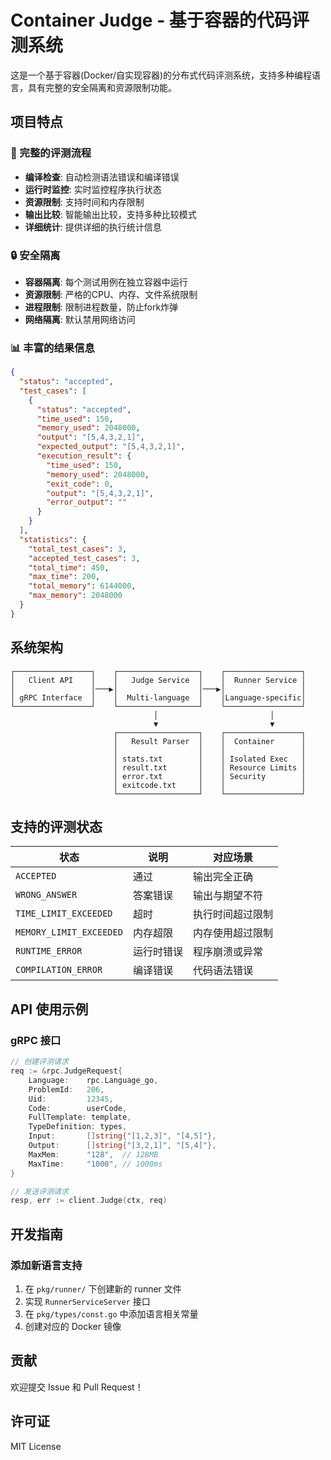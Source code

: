 # Container Judge - 基于容器的代码评测系统

这是一个基于容器(Docker/自实现容器)的分布式代码评测系统，支持多种编程语言，具有完整的安全隔离和资源限制功能。

## 项目特点

### 🚀 完整的评测流程
- **编译检查**: 自动检测语法错误和编译错误
- **运行时监控**: 实时监控程序执行状态
- **资源限制**: 支持时间和内存限制
- **输出比较**: 智能输出比较，支持多种比较模式
- **详细统计**: 提供详细的执行统计信息

### 🔒 安全隔离
- **容器隔离**: 每个测试用例在独立容器中运行
- **资源限制**: 严格的CPU、内存、文件系统限制
- **进程限制**: 限制进程数量，防止fork炸弹
- **网络隔离**: 默认禁用网络访问

### 📊 丰富的结果信息
```json
{
  "status": "accepted",
  "test_cases": [
    {
      "status": "accepted",
      "time_used": 150,
      "memory_used": 2048000,
      "output": "[5,4,3,2,1]",
      "expected_output": "[5,4,3,2,1]",
      "execution_result": {
        "time_used": 150,
        "memory_used": 2048000,
        "exit_code": 0,
        "output": "[5,4,3,2,1]",
        "error_output": ""
      }
    }
  ],
  "statistics": {
    "total_test_cases": 3,
    "accepted_test_cases": 3,
    "total_time": 450,
    "max_time": 200,
    "total_memory": 6144000,
    "max_memory": 2048000
  }
}
```

## 系统架构

```
┌─────────────────┐    ┌──────────────────┐    ┌─────────────────┐
│   Client API    │    │   Judge Service  │    │  Runner Service │
│                 │───▶│                  │───▶│                 │
│ gRPC Interface  │    │  Multi-language  │    │Language-specific│
└─────────────────┘    └──────────────────┘    └─────────────────┘
                                │                         │
                                ▼                         ▼
                       ┌──────────────────┐    ┌─────────────────┐
                       │   Result Parser  │    │  Container      │
                       │                  │    │                 │
                       │ stats.txt        │    │ Isolated Exec   │
                       │ result.txt       │    │ Resource Limits │
                       │ error.txt        │    │ Security        │
                       │ exitcode.txt     │    │                 │
                       └──────────────────┘    └─────────────────┘
```

## 支持的评测状态

| 状态 | 说明 | 对应场景 |
|------|------|----------|
| `ACCEPTED` | 通过 | 输出完全正确 |
| `WRONG_ANSWER` | 答案错误 | 输出与期望不符 |
| `TIME_LIMIT_EXCEEDED` | 超时 | 执行时间超过限制 |
| `MEMORY_LIMIT_EXCEEDED` | 内存超限 | 内存使用超过限制 |
| `RUNTIME_ERROR` | 运行时错误 | 程序崩溃或异常 |
| `COMPILATION_ERROR` | 编译错误 | 代码语法错误 |

## API 使用示例

### gRPC 接口
```go
// 创建评测请求
req := &rpc.JudgeRequest{
    Language:    rpc.Language_go,
    ProblemId:   206,
    Uid:         12345,
    Code:        userCode,
    FullTemplate: template,
    TypeDefinition: types,
    Input:       []string{"[1,2,3]", "[4,5]"},
    Output:      []string{"[3,2,1]", "[5,4]"},
    MaxMem:      "128",  // 128MB
    MaxTime:     "1000", // 1000ms
}

// 发送评测请求
resp, err := client.Judge(ctx, req)
```

## 开发指南

### 添加新语言支持

1. 在 `pkg/runner/` 下创建新的 runner 文件
2. 实现 `RunnerServiceServer` 接口
3. 在 `pkg/types/const.go` 中添加语言相关常量
4. 创建对应的 Docker 镜像

## 贡献

欢迎提交 Issue 和 Pull Request！

## 许可证

MIT License

